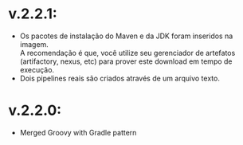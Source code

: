 # v.2.2.1:
-  Os pacotes de instalação do Maven e da JDK foram inseridos na imagem.  
   A recomendação é que, você utilize seu gerenciador de artefatos (artifactory, nexus, etc) para prover este download em tempo de execução.
-  Dois pipelines reais são criados através de um arquivo texto.

# v.2.2.0:
-  Merged Groovy with Gradle pattern